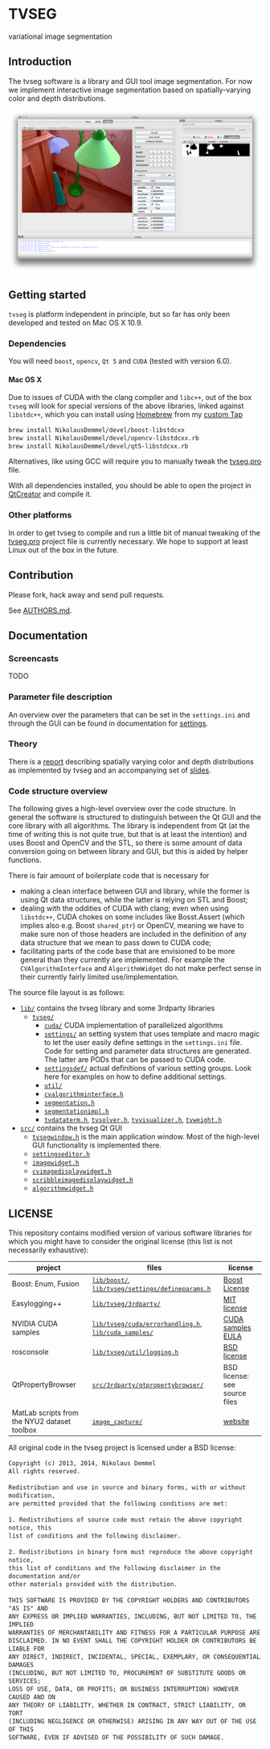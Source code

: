 # TVSEG

variational image segmentation

## Introduction

The tvseg software is a library and GUI tool image segmentation. For now we
implement interactive image segmentation based on spatially-varying color and
depth distributions.

![Qt GUI Screenshot](doc/images/screenshot_gui.png)

## Getting started

`tvseg` is platform independent in principle, but so far has only been developed
and tested on Mac OS X 10.9.

### Dependencies

You will need `boost`, `opencv`, `Qt 5` and `CUDA` (tested with version 6.0).

#### Mac OS X

Due to issues of CUDA with the clang compiler and `libc++`, out of the box
`tvseg` will look for special versions of the above libraries, linked against
`libstdc++`, which you can install using [Homebrew](http://brew.sh/) from my
[custom Tap](https://github.com/NikolausDemmel/homebrew-devel)

```
brew install NikolausDemmel/devel/boost-libstdcxx
brew install NikolausDemmel/devel/opencv-libstdcxx.rb
brew install NikolausDemmel/devel/qt5-libstdcxx.rb
```

Alternatives, like using GCC will require you to manually tweak the
[tvseg.pro](tvseg.pro) file.

With all dependencies installed, you should be able to open the project in
[QtCreator](http://qt-project.org/) and compile it.

### Other platforms

In order to get tvseg to compile and run a little bit of manual tweaking of the
[tvseg.pro](tvseg.pro) project file is currently necessary. We hope to support
at least Linux out of the box in the future.

## Contribution

Please fork, hack away and send pull requests.

See [AUTHORS.md](AUTHORS).

## Documentation

### Screencasts

TODO

### Parameter file description

An overview over the parameters that can be set in the `settings.ini` and
through the GUI can be found in documentation for [settings](doc/settings.md).

### Theory

There is a [report](doc/pdf/demmel2014idp_report_small.pdf) describing spatially
varying color and depth distributions as implemented by tvseg and an
accompanying set of [slides](doc/pdf/demmel2014idp_slides_small.pdf).

### Code structure overview ###

The following gives a high-level overview over the code structure. In general
the software is structured to distinguish between the Qt GUI and the core
library with all algorithms. The library is independent from Qt (at the time of
writing this is not quite true, but that is at least the intention) and uses
Boost and OpenCV and the STL, so there is some amount of data conversion going
on between library and GUI, but this is aided by helper functions.

There is fair amount of boilerplate code that is necessary for
* making a clean interface between GUI and library, while the former is using Qt
  data structures, while the latter is relying on STL and Boost;
* dealing with the oddities of CUDA with clang; even when using `libstdc++`,
  CUDA chokes on some includes like Bosst.Assert (which implies also e.g. Boost
  `shared_ptr`) or OpenCV, meaning we have to make sure non of those headers are
  included in the definition of any data structure that we mean to pass down to
  CUDA code;
* facilitating parts of the code base that are envisioned to be more general
  than they currently are implemented. For example the `CVAlgorithmInterface`
  and `AlgorithmWidget` do not make perfect sense in their currently fairly
  limited use/implementation.

The source file layout is as follows:

* [`lib/`](lib) contains the tvseg library and some 3rdparty libraries
    * [`tvseg/`](lib/tvseg)
        * [`cuda/`](lib/tvseg/cuda) CUDA implementation of parallelized algorithms
        * [`settings/`](lib/tvseg/settings) an setting system that uses template
          and macro magic to let the user easily define settings in the
          `settings.ini` file. Code for setting and parameter data structures
          are generated. The latter are PODs that can be passed to CUDA code.
        * [`settingsdef/`](lib/tvseg/settingsdef) actual definitions of various
          setting groups. Look here for examples on how to define additional
          settings.
        * [`util/`](lib/tvseg/util)
        * [`cvalgorithminterface.h`](lib/tvseg/cvalgorithminterface.h)
        * [`segmentation.h`](lib/tvseg/segmentation.h)
        * [`segmentationimpl.h`](lib/tvseg/segmentationimpl.h)
        * [`tvdataterm.h`](lib/tvseg/tvdataterm.h), [`tvsolver.h`](lib/tvseg/tvsolver.h), [`tvvisualizer.h`](lib/tvseg/tvvisualizer.h), [`tvweight.h`](lib/tvseg/tvweight.h)
* [`src/`](src) contains the tvseg Qt GUI
    * [`tvsegwindow.h`](src/tvsegwindow.h) is the main application window. Most of the high-level
      GUI functionality is implemented there.
    * [`settingseditor.h`](src/settingseditor.h)
    * [`imagewidget.h`](src/imagewidget.h)
    * [`cvimagedisplaywidget.h`](src/cvimagedisplaywidget.h)
    * [`scribbleimagedisplaywidget.h`](src/scribbleimagedisplaywidget.h)
    * [`algorithmwidget.h`](src/algorithmwidget.h)

## LICENSE

This repository contains modified version of various software libraries for
which you might have to consider the original license (this list is not
necessarily exhaustive):

project | files | license
--- | --- | ---
Boost: Enum, Fusion    | [`lib/boost/`](lib/boost), [`lib/tvseg/settings/defineparams.h`](lib/tvseg/settings/defineparams.h)    | [Boost License](http://www.boost.org/LICENSE_1_0.txt)
Easylogging++          | [`lib/tvseg/3rdparty/`](lib/tvseg/3rdparty)                                                            | [MIT license](http://easylogging.org/licence.php)
NVIDIA CUDA samples    | [`lib/tvseg/cuda/errorhandling.h`](lib/tvseg/cuda/errorhandling.h), [`lib/cuda_samples/`](lib/cuda_samples)    | [CUDA samples EULA](http://developer.download.nvidia.com/compute/cuda/5_5/rel/docs/EULA.pdf)
rosconsole             | [`lib/tvseg/util/logging.h`](lib/tvseg/util/logging.h)                                                 | [BSD license](http://wiki.ros.org/ros_comm)
QtPropertyBrowser      | [`src/3rdparty/qtpropertybrowser/`](src/3rdparty/qtpropertybrowser)                                    | BSD license: see source files
MatLab scripts from the NYU2 dataset toolbox    | [`image_capture/`](image_capture)                                             | [website](http://cs.nyu.edu/~silberman/datasets/nyu_depth_v2.html)

All original code in the tvseg project is licensed under a BSD license:

```
Copyright (c) 2013, 2014, Nikolaus Demmel
All rights reserved.

Redistribution and use in source and binary forms, with or without modification,
are permitted provided that the following conditions are met:

1. Redistributions of source code must retain the above copyright notice, this
list of conditions and the following disclaimer.

2. Redistributions in binary form must reproduce the above copyright notice,
this list of conditions and the following disclaimer in the documentation and/or
other materials provided with the distribution.

THIS SOFTWARE IS PROVIDED BY THE COPYRIGHT HOLDERS AND CONTRIBUTORS "AS IS" AND
ANY EXPRESS OR IMPLIED WARRANTIES, INCLUDING, BUT NOT LIMITED TO, THE IMPLIED
WARRANTIES OF MERCHANTABILITY AND FITNESS FOR A PARTICULAR PURPOSE ARE
DISCLAIMED. IN NO EVENT SHALL THE COPYRIGHT HOLDER OR CONTRIBUTORS BE LIABLE FOR
ANY DIRECT, INDIRECT, INCIDENTAL, SPECIAL, EXEMPLARY, OR CONSEQUENTIAL DAMAGES
(INCLUDING, BUT NOT LIMITED TO, PROCUREMENT OF SUBSTITUTE GOODS OR SERVICES;
LOSS OF USE, DATA, OR PROFITS; OR BUSINESS INTERRUPTION) HOWEVER CAUSED AND ON
ANY THEORY OF LIABILITY, WHETHER IN CONTRACT, STRICT LIABILITY, OR TORT
(INCLUDING NEGLIGENCE OR OTHERWISE) ARISING IN ANY WAY OUT OF THE USE OF THIS
SOFTWARE, EVEN IF ADVISED OF THE POSSIBILITY OF SUCH DAMAGE.
```
